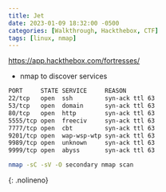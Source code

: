 ```yaml
---
title: Jet
date: 2023-01-09 18:32:00 -0500
categories: [Walkthrough, Hackthebox, CTF]
tags: [linux, nmap]
---
```


<https://app.hackthebox.com/fortresses/>

- nmap to discover services

```bash
PORT     STATE SERVICE     REASON
22/tcp   open  ssh         syn-ack ttl 63
53/tcp   open  domain      syn-ack ttl 63
80/tcp   open  http        syn-ack ttl 63
5555/tcp open  freeciv     syn-ack ttl 63
7777/tcp open  cbt         syn-ack ttl 63
9201/tcp open  wap-wsp-wtp syn-ack ttl 63
9989/tcp open  unknown     syn-ack ttl 63
9999/tcp open  abyss       syn-ack ttl 63
```

```bash
nmap -sC -sV -O secondary nmap scan
```
{: .nolineno}

